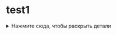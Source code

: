 # test1

<details>
  <summary>Нажмите сюда, чтобы раскрыть детали</summary>
  
  Здесь ваш скрытый текст или дополнительные сведения.
</details>
